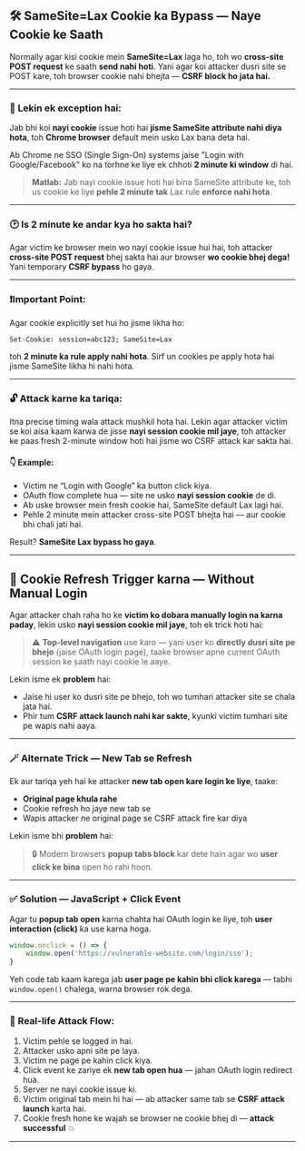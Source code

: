 ## 🛠️ SameSite=Lax Cookie ka Bypass — Naye Cookie ke Saath

Normally agar kisi cookie mein **SameSite=Lax** laga ho, toh wo **cross-site POST request** ke saath **send nahi hoti**.
Yani agar koi attacker dusri site se POST kare, toh browser cookie nahi bhejta — **CSRF block ho jata hai.**

---

### 🔄 Lekin ek exception hai:

Jab bhi koi **nayi cookie** issue hoti hai **jisme SameSite attribute nahi diya hota**, toh **Chrome browser** default mein usko Lax bana deta hai.

Ab Chrome ne SSO (Single Sign-On) systems jaise "Login with Google/Facebook" ko na torhne ke liye ek chhoti **2 minute ki window** di hai.

> **Matlab:** Jab nayi cookie issue hoti hai bina SameSite attribute ke, toh us cookie ke liye **pehle 2 minute tak** Lax rule **enforce nahi hota**.

---

### 🕑 Is 2 minute ke andar kya ho sakta hai?

Agar victim ke browser mein wo nayi cookie issue hui hai, toh attacker **cross-site POST request** bhej sakta hai aur browser **wo cookie bhej dega!**
Yani temporary **CSRF bypass** ho gaya.

---

### ❗Important Point:

Agar cookie explicitly set hui ho jisme likha ho:

```
Set-Cookie: session=abc123; SameSite=Lax
```

toh **2 minute ka rule apply nahi hota**. Sirf un cookies pe apply hota hai jisme SameSite likha hi nahi hota.

---

### 🔓 Attack karne ka tariqa:

Itna precise timing wala attack mushkil hota hai. Lekin agar attacker victim se koi aisa kaam karwa de jisse **nayi session cookie mil jaye**, toh attacker ke paas fresh 2-minute window hoti hai jisme wo CSRF attack kar sakta hai.

#### 👇 Example:

* Victim ne “Login with Google” ka button click kiya.
* OAuth flow complete hua — site ne usko **nayi session cookie** de di.
* Ab uske browser mein fresh cookie hai, SameSite default Lax lagi hai.
* Pehle 2 minute mein attacker cross-site POST bhejta hai — aur cookie bhi chali jati hai.

Result? **SameSite Lax bypass ho gaya**.

---

## 🧠 Cookie Refresh Trigger karna — Without Manual Login

Agar attacker chah raha ho ke **victim ko dobara manually login na karna paday**, lekin usko **nayi session cookie mil jaye**, toh ek trick hoti hai:

> ⚠️ **Top-level navigation** use karo — yani user ko **directly dusri site pe bhejo** (jaise OAuth login page), taake browser apne current OAuth session ke saath nayi cookie le aaye.

Lekin isme ek **problem** hai:

* Jaise hi user ko dusri site pe bhejo, toh wo tumhari attacker site se chala jata hai.
* Phir tum **CSRF attack launch nahi kar sakte**, kyunki victim tumhari site pe wapis nahi aaya.

---

### 🪄 Alternate Trick — New Tab se Refresh

Ek aur tariqa yeh hai ke attacker **new tab open kare login ke liye**, taake:

* **Original page khula rahe**
* Cookie refresh ho jaye new tab se
* Wapis attacker ne original page se CSRF attack fire kar diya

Lekin isme bhi **problem** hai:

> 🔒 Modern browsers **popup tabs block** kar dete hain agar wo **user click ke bina** open ho rahi hoon.

---

### ✅ Solution — JavaScript + Click Event

Agar tu **popup tab open** karna chahta hai OAuth login ke liye, toh **user interaction (click)** ka use karna hoga.

```javascript
window.onclick = () => {
    window.open('https://vulnerable-website.com/login/sso');
}
```

Yeh code tab kaam karega jab **user page pe kahin bhi click karega** — tabhi `window.open()` chalega, warna browser rok dega.

---

### 🧪 Real-life Attack Flow:

1. Victim pehle se logged in hai.
2. Attacker usko apni site pe laya.
3. Victim ne page pe kahin click kiya.
4. Click event ke zariye ek **new tab open hua** — jahan OAuth login redirect hua.
5. Server ne nayi cookie issue ki.
6. Victim original tab mein hi hai — ab attacker same tab se **CSRF attack launch** karta hai.
7. Cookie fresh hone ke wajah se browser ne cookie bhej di — **attack successful** 💥

---
